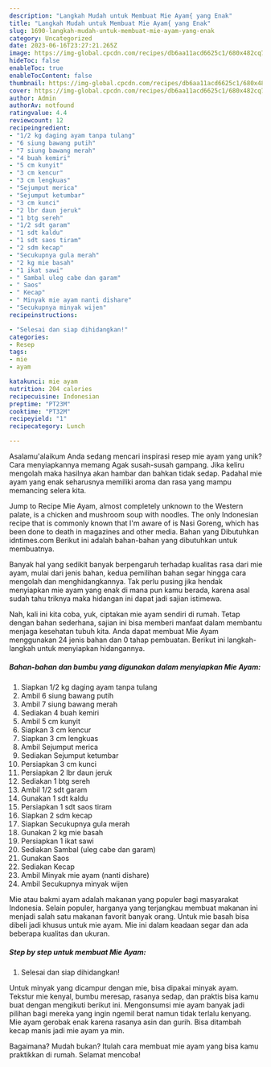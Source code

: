 ```yaml
---
description: "Langkah Mudah untuk Membuat Mie Ayam{ yang Enak"
title: "Langkah Mudah untuk Membuat Mie Ayam{ yang Enak"
slug: 1690-langkah-mudah-untuk-membuat-mie-ayam-yang-enak
category: Uncategorized
date: 2023-06-16T23:27:21.265Z
image: https://img-global.cpcdn.com/recipes/db6aa11acd6625c1/680x482cq70/mie-ayam-foto-resep-utama.jpg
hideToc: false
enableToc: true
enableTocContent: false
thumbnail: https://img-global.cpcdn.com/recipes/db6aa11acd6625c1/680x482cq70/mie-ayam-foto-resep-utama.jpg
cover: https://img-global.cpcdn.com/recipes/db6aa11acd6625c1/680x482cq70/mie-ayam-foto-resep-utama.jpg
author: Admin
authorAv: notfound
ratingvalue: 4.4
reviewcount: 12
recipeingredient:
- "1/2 kg daging ayam tanpa tulang"
- "6 siung bawang putih"
- "7 siung bawang merah"
- "4 buah kemiri"
- "5 cm kunyit"
- "3 cm kencur"
- "3 cm lengkuas"
- "Sejumput merica"
- "Sejumput ketumbar"
- "3 cm kunci"
- "2 lbr daun jeruk"
- "1 btg sereh"
- "1/2 sdt garam"
- "1 sdt kaldu"
- "1 sdt saos tiram"
- "2 sdm kecap"
- "Secukupnya gula merah"
- "2 kg mie basah"
- "1 ikat sawi"
- " Sambal uleg cabe dan garam"
- " Saos"
- " Kecap"
- " Minyak mie ayam nanti dishare"
- "Secukupnya minyak wijen"
recipeinstructions:

- "Selesai dan siap dihidangkan!"
categories:
- Resep
tags:
- mie
- ayam

katakunci: mie ayam 
nutrition: 204 calories
recipecuisine: Indonesian
preptime: "PT23M"
cooktime: "PT32M"
recipeyield: "1"
recipecategory: Lunch

---
```



Asalamu'alaikum Anda sedang mencari inspirasi resep mie ayam yang unik? Cara menyiapkannya memang Agak susah-susah gampang. Jika keliru mengolah maka hasilnya akan hambar dan bahkan tidak sedap. Padahal mie ayam yang enak seharusnya memiliki aroma dan rasa yang mampu memancing selera kita.


Jump to Recipe Mie Ayam, almost completely unknown to the Western palate, is a chicken and mushroom soup with noodles. The only Indonesian recipe that is commonly known that I&#39;m aware of is Nasi Goreng, which has been done to death in magazines and other media. Bahan yang Dibutuhkan idntimes.com Berikut ini adalah bahan-bahan yang dibutuhkan untuk membuatnya.

Banyak hal yang sedikit banyak berpengaruh terhadap kualitas rasa dari mie ayam, mulai dari jenis bahan, kedua pemilihan bahan segar hingga cara mengolah dan menghidangkannya. Tak perlu pusing jika hendak menyiapkan mie ayam yang enak di mana pun kamu berada, karena asal sudah tahu triknya maka hidangan ini dapat jadi sajian istimewa.


Nah, kali ini kita coba, yuk, ciptakan mie ayam sendiri di rumah. Tetap dengan bahan sederhana, sajian ini bisa memberi manfaat dalam membantu menjaga kesehatan tubuh kita. Anda dapat membuat Mie Ayam menggunakan 24 jenis bahan dan 0 tahap pembuatan. Berikut ini langkah-langkah untuk menyiapkan hidangannya.

<!--inarticleads1-->

##### Bahan-bahan dan bumbu yang digunakan dalam menyiapkan Mie Ayam:

1. Siapkan 1/2 kg daging ayam tanpa tulang
1. Ambil 6 siung bawang putih
1. Ambil 7 siung bawang merah
1. Sediakan 4 buah kemiri
1. Ambil 5 cm kunyit
1. Siapkan 3 cm kencur
1. Siapkan 3 cm lengkuas
1. Ambil Sejumput merica
1. Sediakan Sejumput ketumbar
1. Persiapkan 3 cm kunci
1. Persiapkan 2 lbr daun jeruk
1. Sediakan 1 btg sereh
1. Ambil 1/2 sdt garam
1. Gunakan 1 sdt kaldu
1. Persiapkan 1 sdt saos tiram
1. Siapkan 2 sdm kecap
1. Siapkan Secukupnya gula merah
1. Gunakan 2 kg mie basah
1. Persiapkan 1 ikat sawi
1. Sediakan  Sambal (uleg cabe dan garam)
1. Gunakan  Saos
1. Sediakan  Kecap
1. Ambil  Minyak mie ayam (nanti dishare)
1. Ambil Secukupnya minyak wijen


Mie atau bakmi ayam adalah makanan yang populer bagi masyarakat Indonesia. Selain populer, harganya yang terjangkau membuat makanan ini menjadi salah satu makanan favorit banyak orang. Untuk mie basah bisa dibeli jadi khusus untuk mie ayam. Mie ini dalam keadaan segar dan ada beberapa kualitas dan ukuran. 

<!--inarticleads2-->

##### Step by step untuk membuat Mie Ayam:


1. Selesai dan siap dihidangkan!

Untuk minyak yang dicampur dengan mie, bisa dipakai minyak ayam. Tekstur mie kenyal, bumbu meresap, rasanya sedap, dan praktis bisa kamu buat dengan mengikuti berikut ini. Mengonsumsi mie ayam banyak jadi pilihan bagi mereka yang ingin ngemil berat namun tidak terlalu kenyang. Mie ayam gerobak enak karena rasanya asin dan gurih. Bisa ditambah kecap manis jadi mie ayam ya min. 

Bagaimana? Mudah bukan? Itulah cara membuat mie ayam yang bisa kamu praktikkan di rumah. Selamat mencoba!
